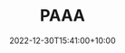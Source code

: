 ---
date: 2022-12-30T15:41:00+10:00
description: A 13x13cm plywood star with Per Asper Ad Astra wood burnt alongside @ndstr
draft: false
icon: 2022-12-30-PAAA.webp
language: en
title: PAAA
link: https://www.instagram.com/p/CmwkrtXN61N/
alt: A photo of a white five point star inset into another sheet of plywood.

---